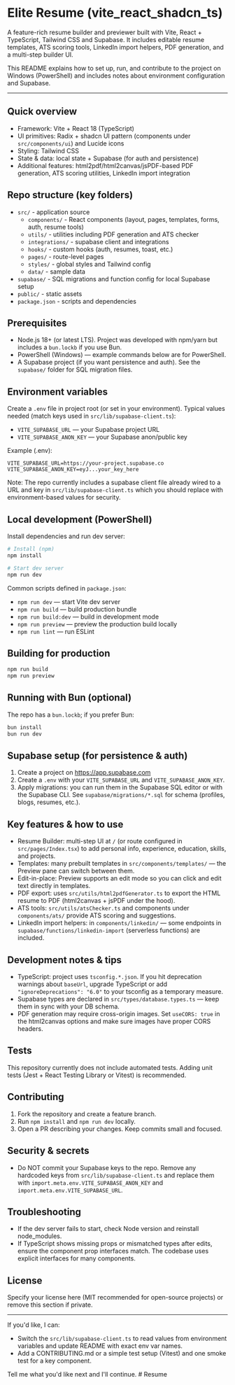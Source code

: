 # Elite Resume (vite_react_shadcn_ts)

A feature-rich resume builder and previewer built with Vite, React + TypeScript, Tailwind CSS and Supabase. It includes editable resume templates, ATS scoring tools, LinkedIn import helpers, PDF generation, and a multi-step builder UI.

This README explains how to set up, run, and contribute to the project on Windows (PowerShell) and includes notes about environment configuration and Supabase.

---

## Quick overview

- Framework: Vite + React 18 (TypeScript)
- UI primitives: Radix + shadcn UI pattern (components under `src/components/ui`) and Lucide icons
- Styling: Tailwind CSS
- State & data: local state + Supabase (for auth and persistence)
- Additional features: html2pdf/html2canvas/jsPDF-based PDF generation, ATS scoring utilities, LinkedIn import integration

## Repo structure (key folders)

- `src/` - application source
  - `components/` - React components (layout, pages, templates, forms, auth, resume tools)
  - `utils/` - utilities including PDF generation and ATS checker
  - `integrations/` - supabase client and integrations
  - `hooks/` - custom hooks (auth, resumes, toast, etc.)
  - `pages/` - route-level pages
  - `styles/` - global styles and Tailwind config
  - `data/` - sample data
- `supabase/` - SQL migrations and function config for local Supabase setup
- `public/` - static assets
- `package.json` - scripts and dependencies

## Prerequisites

- Node.js 18+ (or latest LTS). Project was developed with npm/yarn but includes a `bun.lockb` if you use Bun.
- PowerShell (Windows) — example commands below are for PowerShell.
- A Supabase project (if you want persistence and auth). See the `supabase/` folder for SQL migration files.

## Environment variables

Create a `.env` file in project root (or set in your environment). Typical values needed (match keys used in `src/lib/supabase-client.ts`):

- `VITE_SUPABASE_URL` — your Supabase project URL
- `VITE_SUPABASE_ANON_KEY` — your Supabase anon/public key

Example (.env):

```
VITE_SUPABASE_URL=https://your-project.supabase.co
VITE_SUPABASE_ANON_KEY=eyJ...your_key_here
```

Note: The repo currently includes a supabase client file already wired to a URL and key in `src/lib/supabase-client.ts` which you should replace with environment-based values for security.

## Local development (PowerShell)

Install dependencies and run dev server:

```powershell
# Install (npm)
npm install

# Start dev server
npm run dev
```

Common scripts defined in `package.json`:

- `npm run dev` — start Vite dev server
- `npm run build` — build production bundle
- `npm run build:dev` — build in development mode
- `npm run preview` — preview the production build locally
- `npm run lint` — run ESLint

## Building for production

```powershell
npm run build
npm run preview
```

## Running with Bun (optional)

The repo has a `bun.lockb`; if you prefer Bun:

```powershell
bun install
bun run dev
```

## Supabase setup (for persistence & auth)

1. Create a project on https://app.supabase.com
2. Create a `.env` with your `VITE_SUPABASE_URL` and `VITE_SUPABASE_ANON_KEY`.
3. Apply migrations: you can run them in the Supabase SQL editor or with the Supabase CLI. See `supabase/migrations/*.sql` for schema (profiles, blogs, resumes, etc.).

## Key features & how to use

- Resume Builder: multi-step UI at `/` (or route configured in `src/pages/Index.tsx`) to add personal info, experience, education, skills, and projects.
- Templates: many prebuilt templates in `src/components/templates/` — the Preview pane can switch between them.
- Edit-in-place: Preview supports an edit mode so you can click and edit text directly in templates.
- PDF export: uses `src/utils/html2pdfGenerator.ts` to export the HTML resume to PDF (html2canvas + jsPDF under the hood).
- ATS tools: `src/utils/atsChecker.ts` and components under `components/ats/` provide ATS scoring and suggestions.
- LinkedIn import helpers: in `components/linkedin/` — some endpoints in `supabase/functions/linkedin-import` (serverless functions) are included.

## Development notes & tips

- TypeScript: project uses `tsconfig.*.json`. If you hit deprecation warnings about `baseUrl`, upgrade TypeScript or add `"ignoreDeprecations": "6.0"` to your tsconfig as a temporary measure.
- Supabase types are declared in `src/types/database.types.ts` — keep them in sync with your DB schema.
- PDF generation may require cross-origin images. Set `useCORS: true` in the html2canvas options and make sure images have proper CORS headers.

## Tests

This repository currently does not include automated tests. Adding unit tests (Jest + React Testing Library or Vitest) is recommended.

## Contributing

1. Fork the repository and create a feature branch.
2. Run `npm install` and `npm run dev` locally.
3. Open a PR describing your changes. Keep commits small and focused.

## Security & secrets

- Do NOT commit your Supabase keys to the repo. Remove any hardcoded keys from `src/lib/supabase-client.ts` and replace them with `import.meta.env.VITE_SUPABASE_ANON_KEY` and `import.meta.env.VITE_SUPABASE_URL`.

## Troubleshooting

- If the dev server fails to start, check Node version and reinstall node_modules.
- If TypeScript shows missing props or mismatched types after edits, ensure the component prop interfaces match. The codebase uses explicit interfaces for many components.

## License

Specify your license here (MIT recommended for open-source projects) or remove this section if private.

---

If you'd like, I can:

- Switch the `src/lib/supabase-client.ts` to read values from environment variables and update README with exact env var names.
- Add a CONTRIBUTING.md or a simple test setup (Vitest) and one smoke test for a key component.

Tell me what you'd like next and I'll continue.
#   R e s u m e  
 